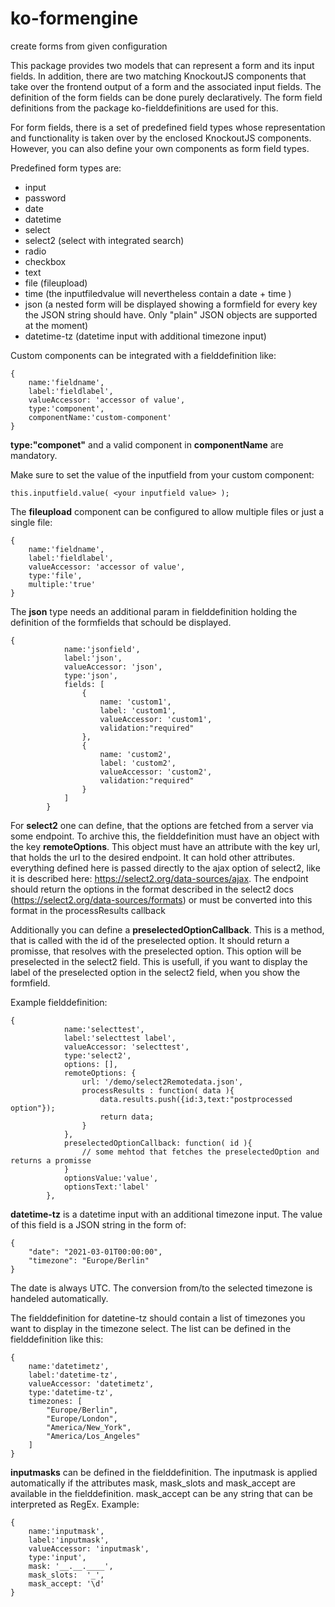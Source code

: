 # ko-formengine

create forms from given configuration

This package provides two models that can represent a form and its input fields. In addition, there are two matching
KnockoutJS components that take over the frontend output of a form and the associated input fields. The definition of
the form fields can be done purely declaratively. The form field definitions from the package ko-fielddefinitions are
used for this.

For form fields, there is a set of predefined field types whose representation and functionality is taken over by the
enclosed KnockoutJS components. However, you can also define your own components as form field types.

Predefined form types are:

* input
* password
* date
* datetime
* select
* select2 (select with integrated search)
* radio
* checkbox
* text
* file (fileupload)
* time (the inputfiledvalue will nevertheless contain a date + time )
* json (a nested form will be displayed showing a formfield for every key the JSON string should have. Only "plain" JSON
  objects are supported at the moment)
* datetime-tz (datetime input with additional timezone input)

Custom components can be integrated with a fielddefinition like:

    {
        name:'fieldname',
        label:'fieldlabel',
        valueAccessor: 'accessor of value',
        type:'component',
        componentName:'custom-component'
    }

**type:"componet"** and a valid component in **componentName** are mandatory.

Make sure to set the value of the inputfield from your custom component:

    this.inputfield.value( <your inputfield value> );

The **fileupload** component can be configured to allow multiple files or just a single file:

    {
        name:'fieldname',
        label:'fieldlabel',
        valueAccessor: 'accessor of value',
        type:'file',
        multiple:'true' 
    }

The **json** type needs an additional param in fielddefinition holding the definition of the formfields that schould be
displayed.

    {
                name:'jsonfield',
                label:'json',
                valueAccessor: 'json',
                type:'json',
                fields: [
                    {
                        name: 'custom1',
                        label: 'custom1',
                        valueAccessor: 'custom1',
                        validation:"required"
                    },
                    {
                        name: 'custom2',
                        label: 'custom2',
                        valueAccessor: 'custom2',
                        validation:"required"
                    }
                ]
            }

For **select2** one can define, that the options are fetched from a server via some endpoint. To archive this, the
fielddefinition
must have an object with the key **remoteOptions**. This object must have an attribute with the key url, that holds the
url to
the desired endpoint. It can hold other attributes. everything defined here is passed directly to the ajax option of
select2, like
it is described here: https://select2.org/data-sources/ajax. The endpoint should return the options in the format
described in the select2 docs
(https://select2.org/data-sources/formats) or must be converted into this format in the processResults callback

Additionally you can define a **preselectedOptionCallback**. This is a method, that is called with the id of the
preselected option. It should return a promisse, that resolves with the preselected option. This option will be
preselected in the select2 field. This is usefull, if you want to display the label of the preselected option in the
select2 field, when you show the formfield.

Example fielddefinition:

    {
                name:'selecttest',
                label:'selecttest label',
                valueAccessor: 'selecttest',
                type:'select2',
                options: [],
                remoteOptions: {
                    url: '/demo/select2Remotedata.json',
                    processResults : function( data ){
                        data.results.push({id:3,text:"postprocessed option"});
                        return data;
                    }
                },
                preselectedOptionCallback: function( id ){
                    // some mehtod that fetches the preselectedOption and returns a promisse
                }
                optionsValue:'value',
                optionsText:'label'
            },

**datetime-tz** is a datetime input with an additional timezone input. The value of this field is a JSON string in the form
of:

    {
        "date": "2021-03-01T00:00:00",
        "timezone": "Europe/Berlin"
    }

The date is always UTC. The conversion from/to the selected timezone is handeled automatically.

The fielddefinition for datetine-tz should contain a list of timezones you want to display in the timezone select. 
The list can be defined in the fielddefinition like this:

    {
        name:'datetimetz',
        label:'datetime-tz',
        valueAccessor: 'datetimetz',
        type:'datetime-tz',
        timezones: [
            "Europe/Berlin",
            "Europe/London",
            "America/New_York",
            "America/Los_Angeles"
        ]
    }


**inputmasks** can be defined in the fielddefinition. The inputmask is applied automatically if the attributes mask, mask_slots and mask_accept
are available in the fielddefinition. mask_accept can be any string that can be interpreted as RegEx. 
Example:

    {
        name:'inputmask',
        label:'inputmask',
        valueAccessor: 'inputmask',
        type:'input',
        mask: '__.__.____',
        mask_slots:  '_',
        mask_accept: '\d'
    }